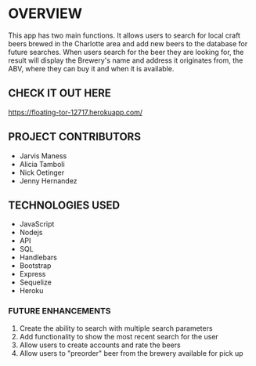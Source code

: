 # OVERVIEW
This app has two main functions. It allows users to search for local craft beers brewed in the Charlotte area and add new beers to the database for future searches. When users search for the beer they are looking for, the result will display the Brewery's name and address it originates from, the ABV, where they can buy it and when it is available. 

## CHECK IT OUT HERE 
https://floating-tor-12717.herokuapp.com/

## PROJECT CONTRIBUTORS
- Jarvis Maness
- Alicia Tamboli
- Nick Oetinger
- Jenny Hernandez

## TECHNOLOGIES USED
<ul>
<li>JavaScript</li>
<li>Nodejs</li>
<li>API</li>
<li>SQL</li>
<li>Handlebars</li>
<li>Bootstrap</li>
<li>Express</li>
<li>Sequelize</li>
<li>Heroku</li>
</ul>

### FUTURE ENHANCEMENTS

1. Create the ability to search with multiple search parameters
1. Add functionality to show the most recent search for the user
1. Allow users to create accounts and rate the beers
1. Allow users to "preorder" beer from the brewery available for pick up

